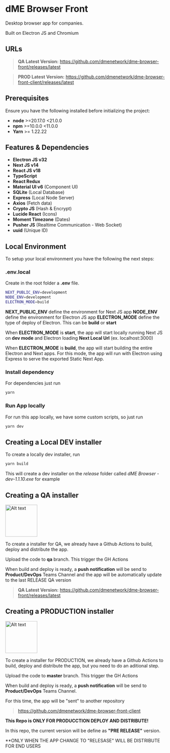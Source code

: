 # dME Browser Front

Desktop browser app for companies.

Built on Electron JS and Chromium

## URLs

> **QA Latest Version:** https://github.com/dmenetwork/dme-browser-front/releases/latest

> **PROD Latest Version:** https://github.com/dmenetwork/dme-browser-front-client/releases/latest

## Prerequisites

Ensure you have the following installed before initializing the project:

- **node** >=20.17.0 <21.0.0
- **npm** >=10.0.0 <11.0.0
- **Yarn** >= 1.22.22

## Features & Dependencies

- **Electron JS v32**
- **Next JS v14**
- **React JS v18**
- **TypeScript**
- **React Redux**
- **Material UI v6** (Component UI)
- **SQLite** (Local Database)
- **Express** (Local Node Server)
- **Axios** (Fetch data)
- **Crypto JS** (Hash & Encrypt)
- **Lucide React** (Icons)
- **Moment Timezone** (Dates)
- **Pusher JS** (Realtime Communication - Web Socket)
- **uuid** (Unique ID)

## Local Environment
To setup your local environment you have the following the next steps:

### .env.local
Create in the root folder a **.env** file.

```bash
NEXT_PUBLIC_ENV=development
NODE_ENV=development
ELECTRON_MODE=build
```

**NEXT_PUBLIC_ENV** define the environment for Next JS app
**NODE_ENV** define the environment for Electron JS app
**ELECTRON_MODE** define the type of deploy of Electron. This can be **build** or **start**

When **ELECTRON_MODE** is **start**, the app will start locally running Next JS on **dev mode** and Electron loading **Next Local Url** (ex. localhost:3000)

When **ELECTRON_MODE** is **build**, the app will start building the entire Electron and Next apps. For this mode, the app will run with Electron using Express to serve the exported Static Next App.


### Install dependency
For dependencies just run

```bash
yarn 
```

### Run App locally
For run this app locally, we have some custom scripts, so just run

```bash
yarn dev
```

## Creating a Local DEV installer

To create a locally dev installer, run 

```bash
yarn build
```

This will create a dev installer on the *release* folder called *dME Browser - dev-1.1.10.exe* for example


## Creating a QA installer

<img src="https://res.cloudinary.com/dsjhf7sm3/image/upload/v1731933118/dME/dme-logo-qa.png" alt="Alt text" width="100">

To create a installer for QA, we already have a Github Actions to build, deploy and distribute the app.

Upload the code to **qa** branch. This trigger the GH Actions

When build and deploy is ready, a **push notification** will be send to **Product/DevOps** Teams Channel and the app will be automatically update to the last RELEASE QA version 

> **QA Latest Version:** https://github.com/dmenetwork/dme-browser-front/releases/latest

## Creating a PRODUCTION installer

<img src="https://res.cloudinary.com/dsjhf7sm3/image/upload/v1731933199/dME/dme-logo-app.png" alt="Alt text" width="100">

To create a installer for PRODUCTION, we already have a Github Actions to build, deploy and distribute the app, but you need to do an aditional step.

Upload the code to **master** branch. This trigger the GH Actions

When build and deploy is ready, a **push notification** will be send to **Product/DevOps** Teams Channel.

For this time, the app will be "sent" to another repository

> https://github.com/dmenetwork/dme-browser-front-client

**This Repo is ONLY FOR PRODUCCTION DEPLOY AND DISTRIBUTE!**

In this repo, the current version will be define as **"PRE RELEASE"** version. 

**ONLY WHEN THE APP CHANGE TO "RELESASE" WILL BE DISTRIBUTE FOR END USERS
